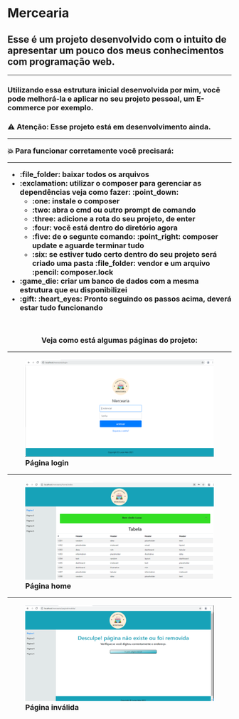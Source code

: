 # Mercearia
<h2>Esse é um projeto desenvolvido com o intuito de apresentar um pouco dos meus conhecimentos com programação web.</h2>
<hr>
<h3>Utilizando essa estrutura inicial desenvolvida por mim, você pode melhorá-la e aplicar no seu projeto pessoal, um E-commerce por exemplo.<h3>

 :warning: Atenção: Esse projeto está em desenvolvimento ainda.
<hr>

:boom: Para funcionar corretamente você precisará:
 <hr>
<ul>
    <li>:file_folder: baixar todos os arquivos</li>
    <li>:exclamation: utilizar o composer para gerenciar as dependências veja como fazer: :point_down:
        <ul>
            <li>:one: instale o composer</li>
            <li>:two: abra o cmd ou outro prompt de comando</li>
            <li>:three: adicione a rota do seu projeto, de enter</li>
            <li>:four: você está dentro do diretório agora</li>
            <li>:five: de o segunte comando: :point_right: composer update e aguarde terminar tudo</li>
            <li>:six: se estiver tudo certo dentro do seu projeto será criado uma pasta :file_folder: vendor e um arquivo :pencil: composer.lock</li>
        </ul>
    </li>
    <li>:game_die: criar um banco de dados com a mesma estrutura que eu disponibilizei</li>
    <li>:gift: :heart_eyes: Pronto seguindo os passos acima, deverá estar tudo funcionando</li>
</ul>
 <br>
<p align="center">Veja como está algumas páginas do projeto:</p>
<hr>
<figure>
    <img src="app/Assets/image/projeto/login.png" alt="imagem página login">
    <figcaption>Página login</figcaption>
</figure>
<hr>
<figure>
    <img src="app/Assets/image/projeto/home.png" alt="imagem página home">
    <figcaption>Página home</figcaption>
</figure>
<hr>
<figure>
    <img src="app/Assets/image/projeto/paginainvalida.png" alt="imagem página inválida">
    <figcaption>Página inválida</figcaption>
</figure>




